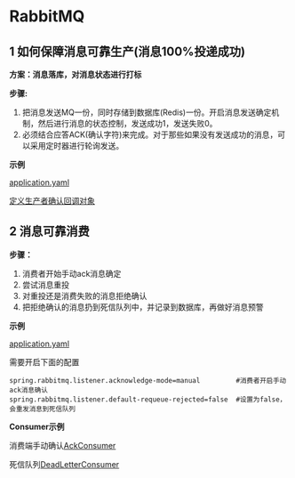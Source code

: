 # RabbitMQ

## 1 如何保障消息可靠生产(消息100%投递成功)

**方案：消息落库，对消息状态进行打标**

**步骤:**

1. 把消息发送MQ一份，同时存储到数据库(Redis)一份。开启消息发送确定机制，然后进行消息的状态控制，发送成功1，发送失败0。
2. 必须结合应答ACK(确认字符)来完成。对于那些如果没有发送成功的消息，可以采用定时器进行轮询发送。

**示例**

[application.yaml](spring-boot-rabbitmq/producer/src/main/resources/application.yml)

[定义生产者确认回调对象](spring-boot-rabbitmq/producer/src/main/java/com/example/config/ProducerAckConfirmCallback.java)





## 2 消息可靠消费

**步骤：**

1. 消费者开始手动ack消息确定
2. 尝试消息重投
3. 对重投还是消费失败的消息拒绝确认
4. 把拒绝确认的消息扔到死信队列中，并记录到数据库，再做好消息预警

**示例**

[application.yaml](spring-boot-rabbitmq/consumer/src/main/resources/application.yml)

需要开启下面的配置

```properties
spring.rabbitmq.listener.acknowledge-mode=manual  		 #消费者开启手动ack消息确认
spring.rabbitmq.listener.default-requeue-rejected=false  #设置为false，会重发消息到死信队列
```

**Consumer示例**

消费端手动确认[AckConsumer](spring-boot-rabbitmq/consumer/src/main/java/com/example/ack/AckConsumer.java)

死信队列[DeadLetterConsumer](spring-boot-rabbitmq/consumer/src/main/java/com/example/ack/DeadLetterConsumer.java)



